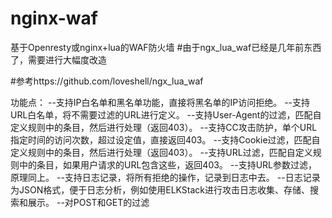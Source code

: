 # nginx-waf
基于Openresty或nginx+lua的WAF防火墙
#由于ngx_lua_waf已经是几年前东西了，需要进行大幅度改造

#参考https://github.com/loveshell/ngx_lua_waf

功能点：
--支持IP白名单和黑名单功能，直接将黑名单的IP访问拒绝。
--支持URL白名单，将不需要过滤的URL进行定义。
--支持User-Agent的过滤，匹配自定义规则中的条目，然后进行处理（返回403）。
--支持CC攻击防护，单个URL指定时间的访问次数，超过设定值，直接返回403。
--支持Cookie过滤，匹配自定义规则中的条目，然后进行处理（返回403）。
--支持URL过滤，匹配自定义规则中的条目，如果用户请求的URL包含这些，返回403。
--支持URL参数过滤，原理同上。
--支持日志记录，将所有拒绝的操作，记录到日志中去。
--日志记录为JSON格式，便于日志分析，例如使用ELKStack进行攻击日志收集、存储、搜索和展示。
--对POST和GET的过滤
